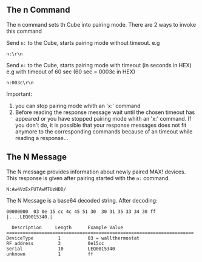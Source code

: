 ## The n Command

The n command sets th Cube into pairing mode.
There are 2 ways to invoke this command

Send `n:` to the Cube, starts pairing mode without timeout. e.g

    n:\r\n

Send `n:` to the Cube, starts pairing mode with timeout (in seconds in HEX)
e.g with timeout of 60 sec (60 sec = 0003c in HEX)

    n:003c\r\n

Important: 
1. you can stop pairing mode whith an 'x:' command
2. Before reading the response message wait until the chosen timeout has appeared or you have stopped pairing mode whith an 'x:' command.
   If you don't do, it is possible that your response messages does not fit anymore to the corresponding commands because of an timeout while reading 
   a response...  
 
## The N Message 

The N message provides information about newly paired MAX! devices. This response is given after pairing started with the `n:` command.

  `N:Aw4VzExFUTAwMTUzNDD/`
  
  The N Message is a base64 decoded string. After decoding:
  
  `00000000  03 0e 15 cc 4c 45 51 30  30 31 35 33 34 30 ff     |....LEQ0015340.|`

  
      Description     Length      Example Value
    =====================================================================
    DeviceType         1          03 = wallthermostat
    RF address         3          0e15cc
    Serial             10         LEQ0015340
    unknown            1          ff
  
